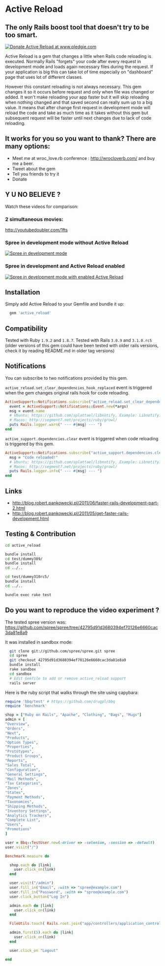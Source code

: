# Active Reload
## The only Rails boost tool that doesn't try to be too smart.

<a href='http://www.pledgie.com/campaigns/15547'><img alt='Donate Active Reload at www.pledgie.com' src='http://pledgie.com/campaigns/15547.png?skin_name=chrome' border='0' /></a>

Active Reload is a gem that changes a little when Rails code reloading is executed.
Normally Rails "forgets" your code after every request in development mode and loads again necessary
files during the request. If your application is big this can take lot of time especially on "dashboard" page
that uses lot of different classes.

However this constant reloading is not always necessary. This gem changes it so it occurs
before request and only when file was changed or added. It won't make reloading your app
faster but it will skip reloading when nothing changed and that saved second can really sum
up to a big value. It means that after change first request in development mode will reload the code
and take as much time as it takes without this gem but subsequent request will be faster until next
changes due to lack of code reloading.

## It works for you so you want to thank? There are many options:

 * Meet me at wroc_love.rb conference : http://wrocloverb.com/ and buy me a beer.
 * Tweet about the gem
 * Tell you friends to try it
 * Donate

## Y U NO BELIEVE ?

Watch these videos for comparison:

### 2 simultaneous movies:

http://youtubedoubler.com/1fts

### Spree in development mode without Active Reload
<a href='http://www.youtube.com/watch?v=KIOV5Me-83M'><img alt='Spree in development mode' src='http://img.youtube.com/vi/KIOV5Me-83M/0.jpg' border='0' /></a>

### Spree in development and Active Reload enabled

<a href='http://www.youtube.com/watch?v=HelS-mVnfI4'><img alt='Spree in development mode with enabled Active Reload' src='http://img.youtube.com/vi/HelS-mVnfI4/0.jpg' border='0' /></a>

## Installation

Simply add Active Reload to your Gemfile and bundle it up:

```ruby
  gem 'active_reload'
```

## Compatibility

Tested with Ruby `1.9.2` and `1.8.7`.
Tested with Rails `3.0.9` and `3.1.0.rc5` (older versions of this gem could have been tested with older rails versions, check it by reading README.md in older tag versions)

## Notifications

You can subscribe to two notifications provided by this gem.

`active_reload.set_clear_dependencies_hook_replaced` event is triggered when the gem changes original rails hook for code reloading.

```ruby
ActiveSupport::Notifications.subscribe("active_reload.set_clear_dependencies_hook_replaced") do |*args|
  event = ActiveSupport::Notifications::Event.new(*args)
  msg = event.name
  # Ubuntu: https://github.com/splattael/libnotify, Example: Libnotify.show(:body => msg, :summary => Rails.application.class.name, :timeout => 2.5, :append => true)
  # Macos: http://segment7.net/projects/ruby/growl/
  puts Rails.logger.warn(" --- #{msg} --- ")
end
```

`active_support.dependencies.clear` event is triggered when code reloading is triggered by this gem.

```ruby
ActiveSupport::Notifications.subscribe("active_support.dependencies.clear") do |*args|
  msg = "Code reloaded!"
  # Ubuntu: https://github.com/splattael/libnotify, Example: Libnotify.show(:body => msg, :summary => Rails.application.class.name, :timeout => 2.5, :append => true)
  # Macos: http://segment7.net/projects/ruby/growl/
  puts Rails.logger.info(" --- #{msg} --- ")
end
```

## Links

 * http://blog.robert.pankowecki.pl/2011/06/faster-rails-development-part-2.html
 * http://blog.robert.pankowecki.pl/2011/05/get-faster-rails-development.html

## Testing & Contribution

```bash
cd active_reload

bundle install
cd test/dummy309/
bundle install
cd ../..

cd test/dummy310rc5/
bundle install
cd ../..

bundle exec rake test
```

## Do you want to reproduce the video experiment ? 

The tested spree version was: https://github.com/spree/spree/tree/42795d91d3680394ef70126e6660cac3da81e8a9

It was installed in sandbox mode:

```bash
  git clone git://github.com/spree/spree.git spree
  cd spree
  git checkout 42795d91d3680394ef70126e6660cac3da81e8a9
  bundle install
  rake sandbox
  cd sandbox
  # Edit Gemfile to add or remove active_reload support
  rails server
```

Here is the ruby script that walks through the site using capybara:

```ruby
require 'bbq/test' # https://github.com/drugpl/bbq
require 'benchmark'

shop = ["Ruby on Rails", "Apache", "Clothing", "Bags", "Mugs"]
admin = [
"Overview", 
"Orders", 
"Next", 
"Products", 
"Option Types", 
"Properties", 
"Prototypes", 
"Product Groups", 
"Reports", 
"Sales Total", 
"Configuration", 
"General Settings",
"Mail Methods",
"Tax Categories",
"Zones",
"States",
"Payment Methods",
"Taxonomies",
"Shipping Methods",
"Inventory Settings",
"Analytics Trackers",
"Complete List",
"Users",
"Promotions"
]

user = Bbq::TestUser.new(:driver => :selenium, :session => :default)
user.visit("/")

Benchmark.measure do

  shop.each do |link|
    user.click_on(link)
  end

  user.visit("/admin")
  user.fill_in("Email", :with => "spree@example.com")
  user.fill_in("Password", :with => "spree@example.com")
  user.click_button("Log In")

  admin.each do |link|
    user.click_on(link)
  end

  FileUtils.touch( Rails.root.join("app/controllers/application_controller.rb") )

  admin.first(5).each do |link|
    user.click_on(link)
  end

  user.click_on "Logout"

end
```
